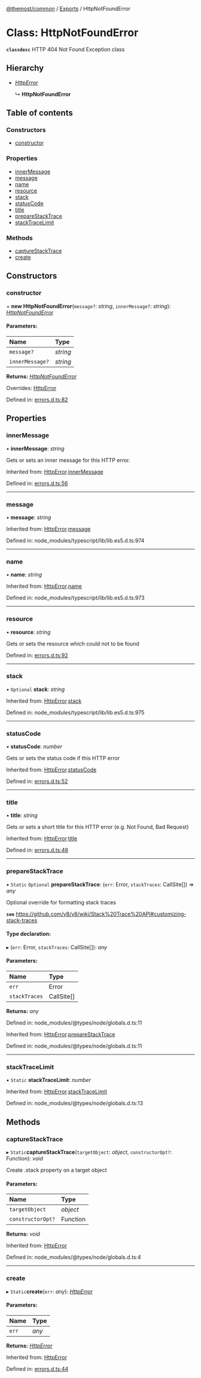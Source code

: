 [@themost/common](../README.md) / [Exports](../modules.md) / HttpNotFoundError

# Class: HttpNotFoundError

**`classdesc`** HTTP 404 Not Found Exception class

## Hierarchy

* [*HttpError*](httperror.md)

  ↳ **HttpNotFoundError**

## Table of contents

### Constructors

- [constructor](httpnotfounderror.md#constructor)

### Properties

- [innerMessage](httpnotfounderror.md#innermessage)
- [message](httpnotfounderror.md#message)
- [name](httpnotfounderror.md#name)
- [resource](httpnotfounderror.md#resource)
- [stack](httpnotfounderror.md#stack)
- [statusCode](httpnotfounderror.md#statuscode)
- [title](httpnotfounderror.md#title)
- [prepareStackTrace](httpnotfounderror.md#preparestacktrace)
- [stackTraceLimit](httpnotfounderror.md#stacktracelimit)

### Methods

- [captureStackTrace](httpnotfounderror.md#capturestacktrace)
- [create](httpnotfounderror.md#create)

## Constructors

### constructor

\+ **new HttpNotFoundError**(`message?`: *string*, `innerMessage?`: *string*): [*HttpNotFoundError*](httpnotfounderror.md)

#### Parameters:

Name | Type |
:------ | :------ |
`message?` | *string* |
`innerMessage?` | *string* |

**Returns:** [*HttpNotFoundError*](httpnotfounderror.md)

Overrides: [HttpError](httperror.md)

Defined in: [errors.d.ts:82](https://github.com/themost-framework/themost-common/blob/917834f/errors.d.ts#L82)

## Properties

### innerMessage

• **innerMessage**: *string*

Gets or sets an inner message for this HTTP error.

Inherited from: [HttpError](httperror.md).[innerMessage](httperror.md#innermessage)

Defined in: [errors.d.ts:56](https://github.com/themost-framework/themost-common/blob/917834f/errors.d.ts#L56)

___

### message

• **message**: *string*

Inherited from: [HttpError](httperror.md).[message](httperror.md#message)

Defined in: node_modules/typescript/lib/lib.es5.d.ts:974

___

### name

• **name**: *string*

Inherited from: [HttpError](httperror.md).[name](httperror.md#name)

Defined in: node_modules/typescript/lib/lib.es5.d.ts:973

___

### resource

• **resource**: *string*

Gets or sets the resource which could not to be found

Defined in: [errors.d.ts:92](https://github.com/themost-framework/themost-common/blob/917834f/errors.d.ts#L92)

___

### stack

• `Optional` **stack**: *string*

Inherited from: [HttpError](httperror.md).[stack](httperror.md#stack)

Defined in: node_modules/typescript/lib/lib.es5.d.ts:975

___

### statusCode

• **statusCode**: *number*

Gets or sets the status code if this HTTP error

Inherited from: [HttpError](httperror.md).[statusCode](httperror.md#statuscode)

Defined in: [errors.d.ts:52](https://github.com/themost-framework/themost-common/blob/917834f/errors.d.ts#L52)

___

### title

• **title**: *string*

Gets or sets a short title for this HTTP error (e.g. Not Found, Bad Request)

Inherited from: [HttpError](httperror.md).[title](httperror.md#title)

Defined in: [errors.d.ts:48](https://github.com/themost-framework/themost-common/blob/917834f/errors.d.ts#L48)

___

### prepareStackTrace

▪ `Static` `Optional` **prepareStackTrace**: (`err`: Error, `stackTraces`: CallSite[]) => *any*

Optional override for formatting stack traces

**`see`** https://github.com/v8/v8/wiki/Stack%20Trace%20API#customizing-stack-traces

#### Type declaration:

▸ (`err`: Error, `stackTraces`: CallSite[]): *any*

#### Parameters:

Name | Type |
:------ | :------ |
`err` | Error |
`stackTraces` | CallSite[] |

**Returns:** *any*

Defined in: node_modules/@types/node/globals.d.ts:11

Inherited from: [HttpError](httperror.md).[prepareStackTrace](httperror.md#preparestacktrace)

Defined in: node_modules/@types/node/globals.d.ts:11

___

### stackTraceLimit

▪ `Static` **stackTraceLimit**: *number*

Inherited from: [HttpError](httperror.md).[stackTraceLimit](httperror.md#stacktracelimit)

Defined in: node_modules/@types/node/globals.d.ts:13

## Methods

### captureStackTrace

▸ `Static`**captureStackTrace**(`targetObject`: *object*, `constructorOpt?`: Function): *void*

Create .stack property on a target object

#### Parameters:

Name | Type |
:------ | :------ |
`targetObject` | *object* |
`constructorOpt?` | Function |

**Returns:** *void*

Inherited from: [HttpError](httperror.md)

Defined in: node_modules/@types/node/globals.d.ts:4

___

### create

▸ `Static`**create**(`err`: *any*): [*HttpError*](httperror.md)

#### Parameters:

Name | Type |
:------ | :------ |
`err` | *any* |

**Returns:** [*HttpError*](httperror.md)

Inherited from: [HttpError](httperror.md)

Defined in: [errors.d.ts:44](https://github.com/themost-framework/themost-common/blob/917834f/errors.d.ts#L44)
